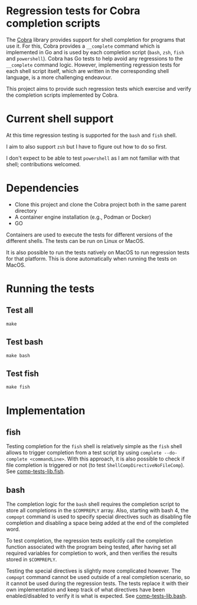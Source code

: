 # Regression tests for Cobra completion scripts

The [Cobra](https://github.com/spf13/cobra) library provides support for shell
completion for programs that use it.  For this, Cobra provides a `__complete`
command which is implemented in Go and is used by each completion script
(`bash`, `zsh`, `fish` and `powershell`). Cobra has Go tests to help avoid any
regressions to the `__complete` command logic.
However, implementing regression tests for each shell script itself, which are
written in the corresponding shell language, is a more challenging endeavour.

This project aims to provide such regression tests which exercise and verify the
completion scripts implemented by Cobra.

# Current shell support

At this time regression testing is supported for the `bash` and `fish` shell.

I aim to also support `zsh` but I have to figure out how to do so first.

I don't expect to be able to test `powershell` as I am not familiar with that shell;
contributions welcomed.

# Dependencies

- Clone this project and clone the Cobra project both in the same parent directory
- A container engine installation (e.g., Podman or Docker)
- GO

Containers are used to execute the tests for different versions of the different
shells.  The tests can be run on Linux or MacOS.

It is also possible to run the tests natively on MacOS to run regression tests
for that platform. This is done automatically when running the tests on MacOS.
# Running the tests

## Test all
```
make
```
## Test bash
```
make bash
```
## Test fish
```
make fish
```

# Implementation

## fish

Testing completion for the `fish` shell is relatively simple as the `fish` shell
allows to trigger completion from a test script by using `complete --do-complete <commandLine>`.
With this approach, it is also possible to check if file completion is triggered or not
(to test `ShellCompDirectiveNoFileComp`).
See [comp-tests-lib.fish](tests/bash/comp-tests-lib.fish).

## bash

The completion logic for the `bash` shell requires the completion script to store all
completions in the `$COMPREPLY` array.  Also, starting with bash 4, the `compopt` command
is used to specify special directives such as disabling file completion and disabling a space
being added at the end of the completed word.

To test completion, the regression tests explicitly call the completion function associated
with the program being tested, after having set all required variables for completion to work,
and then verifies the results stored in `$COMPREPLY`.

Testing the special directives is slightly more complicated however.  The `compopt` command
cannot be used outside of a real completion scenario, so it cannot be used during the
regression tests.  The tests replace it with their own implementation and keep track
of what directives have been enabled/disabled to verify it is what is expected.
See [comp-tests-lib.bash](tests/bash/comp-tests-lib.bash).


